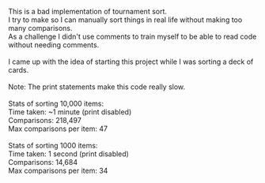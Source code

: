 This is a bad implementation of tournament sort.\
I try to make so I can manually sort things in real life without making too many comparisons.\
As a challenge I didn't use comments to train myself to be able to read code without needing comments.\
\
I came up with the idea of starting this project while I was sorting a deck of cards.\
\
Note: The print statements make this code really slow.\
\
Stats of sorting 10,000 items:\
Time taken: ~1 minute (print disabled)\
Comparisons: 218,497\
Max comparisons per item: 47\
\
Stats of sorting 1000 items:\
Time taken: 1 second (print disabled)\
Comparisons: 14,684\
Max comparisons per item: 34
